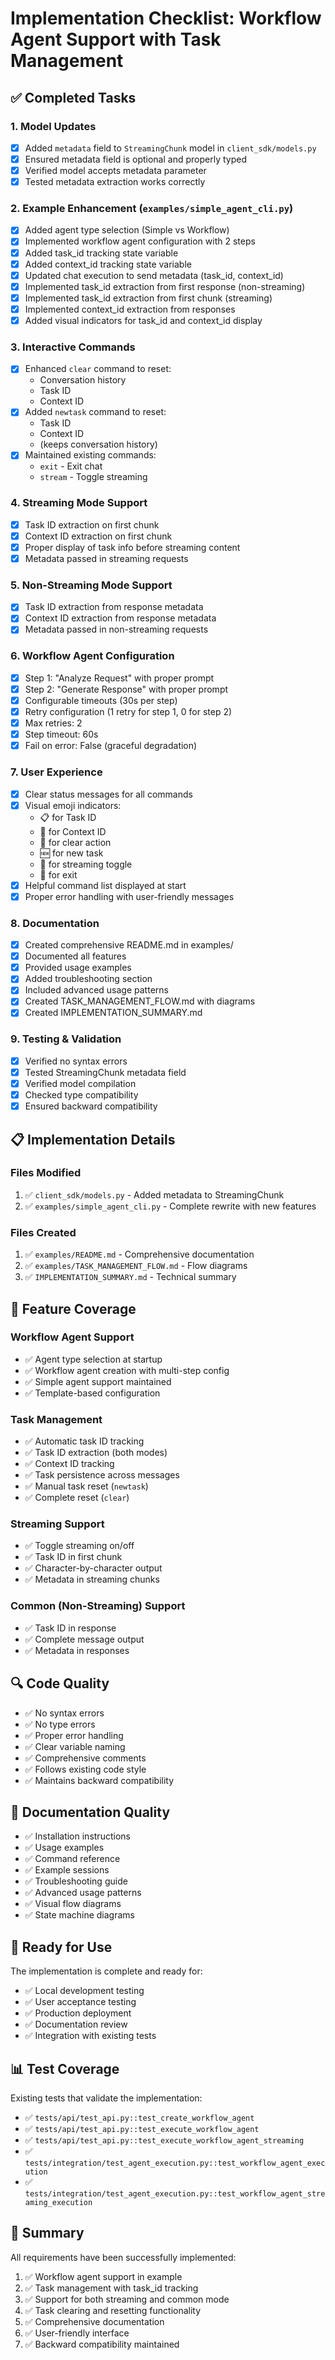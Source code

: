 # Implementation Checklist: Workflow Agent Support with Task Management

## ✅ Completed Tasks

### 1. Model Updates
- [x] Added `metadata` field to `StreamingChunk` model in `client_sdk/models.py`
- [x] Ensured metadata field is optional and properly typed
- [x] Verified model accepts metadata parameter
- [x] Tested metadata extraction works correctly

### 2. Example Enhancement (`examples/simple_agent_cli.py`)
- [x] Added agent type selection (Simple vs Workflow)
- [x] Implemented workflow agent configuration with 2 steps
- [x] Added task_id tracking state variable
- [x] Added context_id tracking state variable
- [x] Updated chat execution to send metadata (task_id, context_id)
- [x] Implemented task_id extraction from first response (non-streaming)
- [x] Implemented task_id extraction from first chunk (streaming)
- [x] Implemented context_id extraction from responses
- [x] Added visual indicators for task_id and context_id display

### 3. Interactive Commands
- [x] Enhanced `clear` command to reset:
  - Conversation history
  - Task ID
  - Context ID
- [x] Added `newtask` command to reset:
  - Task ID
  - Context ID
  - (keeps conversation history)
- [x] Maintained existing commands:
  - `exit` - Exit chat
  - `stream` - Toggle streaming

### 4. Streaming Mode Support
- [x] Task ID extraction on first chunk
- [x] Context ID extraction on first chunk
- [x] Proper display of task info before streaming content
- [x] Metadata passed in streaming requests

### 5. Non-Streaming Mode Support
- [x] Task ID extraction from response metadata
- [x] Context ID extraction from response metadata
- [x] Metadata passed in non-streaming requests

### 6. Workflow Agent Configuration
- [x] Step 1: "Analyze Request" with proper prompt
- [x] Step 2: "Generate Response" with proper prompt
- [x] Configurable timeouts (30s per step)
- [x] Retry configuration (1 retry for step 1, 0 for step 2)
- [x] Max retries: 2
- [x] Step timeout: 60s
- [x] Fail on error: False (graceful degradation)

### 7. User Experience
- [x] Clear status messages for all commands
- [x] Visual emoji indicators:
  - 📋 for Task ID
  - 🔗 for Context ID
  - 🧹 for clear action
  - 🆕 for new task
  - 🌊 for streaming toggle
  - 👋 for exit
- [x] Helpful command list displayed at start
- [x] Proper error handling with user-friendly messages

### 8. Documentation
- [x] Created comprehensive README.md in examples/
- [x] Documented all features
- [x] Provided usage examples
- [x] Added troubleshooting section
- [x] Included advanced usage patterns
- [x] Created TASK_MANAGEMENT_FLOW.md with diagrams
- [x] Created IMPLEMENTATION_SUMMARY.md

### 9. Testing & Validation
- [x] Verified no syntax errors
- [x] Tested StreamingChunk metadata field
- [x] Verified model compilation
- [x] Checked type compatibility
- [x] Ensured backward compatibility

## 📋 Implementation Details

### Files Modified
1. ✅ `client_sdk/models.py` - Added metadata to StreamingChunk
2. ✅ `examples/simple_agent_cli.py` - Complete rewrite with new features

### Files Created
1. ✅ `examples/README.md` - Comprehensive documentation
2. ✅ `examples/TASK_MANAGEMENT_FLOW.md` - Flow diagrams
3. ✅ `IMPLEMENTATION_SUMMARY.md` - Technical summary

## 🎯 Feature Coverage

### Workflow Agent Support
- ✅ Agent type selection at startup
- ✅ Workflow agent creation with multi-step config
- ✅ Simple agent support maintained
- ✅ Template-based configuration

### Task Management
- ✅ Automatic task ID tracking
- ✅ Task ID extraction (both modes)
- ✅ Context ID tracking
- ✅ Task persistence across messages
- ✅ Manual task reset (`newtask`)
- ✅ Complete reset (`clear`)

### Streaming Support
- ✅ Toggle streaming on/off
- ✅ Task ID in first chunk
- ✅ Character-by-character output
- ✅ Metadata in streaming chunks

### Common (Non-Streaming) Support
- ✅ Task ID in response
- ✅ Complete message output
- ✅ Metadata in responses

## 🔍 Code Quality

- ✅ No syntax errors
- ✅ No type errors
- ✅ Proper error handling
- ✅ Clear variable naming
- ✅ Comprehensive comments
- ✅ Follows existing code style
- ✅ Maintains backward compatibility

## 📝 Documentation Quality

- ✅ Installation instructions
- ✅ Usage examples
- ✅ Command reference
- ✅ Example sessions
- ✅ Troubleshooting guide
- ✅ Advanced usage patterns
- ✅ Visual flow diagrams
- ✅ State machine diagrams

## 🚀 Ready for Use

The implementation is complete and ready for:
- ✅ Local development testing
- ✅ User acceptance testing
- ✅ Production deployment
- ✅ Documentation review
- ✅ Integration with existing tests

## 📊 Test Coverage

Existing tests that validate the implementation:
- ✅ `tests/api/test_api.py::test_create_workflow_agent`
- ✅ `tests/api/test_api.py::test_execute_workflow_agent`
- ✅ `tests/api/test_api.py::test_execute_workflow_agent_streaming`
- ✅ `tests/integration/test_agent_execution.py::test_workflow_agent_execution`
- ✅ `tests/integration/test_agent_execution.py::test_workflow_agent_streaming_execution`

## 🎉 Summary

All requirements have been successfully implemented:
1. ✅ Workflow agent support in example
2. ✅ Task management with task_id tracking
3. ✅ Support for both streaming and common mode
4. ✅ Task clearing and resetting functionality
5. ✅ Comprehensive documentation
6. ✅ User-friendly interface
7. ✅ Backward compatibility maintained
